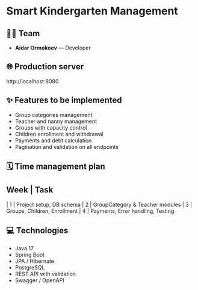 # Smart Kindergarten Management

## 👩‍💻 Team
- **Aidar Ormokoev** — Developer

## 🌐 Production server
http://localhost:8080

## ✨ Features to be implemented
- Group categories management
- Teacher and nanny management
- Groups with capacity control
- Children enrollment and withdrawal
- Payments and debt calculation
- Pagination and validation on all endpoints

## 🗓️ Time management plan
 Week | Task 
-----------------------------------------
| 1 | Project setup, DB schema 
| 2 | GroupCategory & Teacher modules 
| 3 | Groups, Children, Enrollment 
| 4 | Payments, Error handling, Testing 

## 💻 Technologies
- Java 17
- Spring Boot
- JPA / Hibernate
- PostgreSQL
- REST API with validation
- Swagger / OpenAPI
